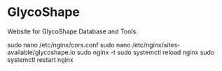 # GlycoShape
Website for GlycoShape Database and Tools.

sudo nano /etc/nginx/cors.conf
sudo nano /etc/nginx/sites-available/glycoshape.io
sudo nginx -t
sudo systemctl reload nginx
sudo systemctl restart nginx